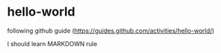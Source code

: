 # hello-world
following  github guide (https://guides.github.com/activities/hello-world/)

I should learn MARKDOWN rule
